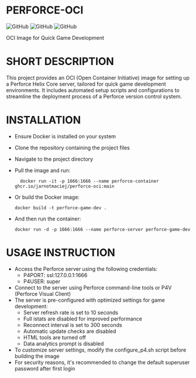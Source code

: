 # PERFORCE-OCI


![GitHub](https://img.shields.io/github/license/JarnotMaciej/perforce-oci?style=flat-square) ![GitHub](https://img.shields.io/github/languages/top/JarnotMaciej/perforce-oci?style=flat-square) ![GitHub](https://img.shields.io/github/languages/code-size/JarnotMaciej/perforce-oci?style=flat-square) 

OCI Image for Quick Game Development

# SHORT DESCRIPTION
This project provides an OCI (Open Container Initiative) image for setting up a Perforce Helix Core server, tailored for quick game development environments. It includes automated setup scripts and configurations to streamline the deployment process of a Perforce version control system.

# INSTALLATION
- Ensure Docker is installed on your system
- Clone the repository containing the project files
- Navigate to the project directory
- Pull the image and run:
  ```
    docker run -it -p 1666:1666 --name perforce-container ghcr.io/jarnotmaciej/perforce-oci:main
  ```

- Or build the Docker image:
  ```
  docker build -t perforce-game-dev .
  ```
- And then run the container:
  ```
  docker run -d -p 1666:1666 --name perforce-server perforce-game-dev
  ```

# USAGE INSTRUCTION
- Access the Perforce server using the following credentials:
  - P4PORT: ssl:127.0.0.1:1666
  - P4USER: super
- Connect to the server using Perforce command-line tools or P4V (Perforce Visual Client)
- The server is pre-configured with optimized settings for game development:
  - Server refresh rate is set to 10 seconds
  - Full istats are disabled for improved performance
  - Reconnect interval is set to 300 seconds
  - Automatic update checks are disabled
  - HTML tools are turned off
  - Data analytics prompt is disabled
- To customize server settings, modify the configure_p4.sh script before building the image
- For security reasons, it's recommended to change the default superuser password after first login
